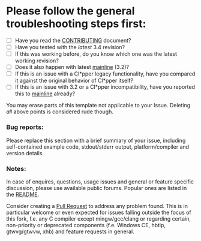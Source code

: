 # Please follow the general troubleshooting steps first:

- [ ] Have you read the [CONTRIBUTING](CONTRIBUTING.md) document?
- [ ] Have you tested with the _latest_ 3.4 revision?
- [ ] If this was working before, do you know which one was the latest working
      revision?
- [ ] Does it also happen with latest
      [mainline](https://github.com/harbour/core) (3.2)?
- [ ] If this is an issue with a Cl\*pper legacy functionality, have you
      compared it against the original behavior of Cl\*pper itself?
- [ ] If this is an issue with 3.2 or a Cl\*pper incompatibility, have you
      reported this to
      [mainline](https://groups.google.com/forum/#!forum/harbour-devel)
      already?

You may erase parts of this template not applicable to your Issue. Deleting
_all_ above points is considered rude though.

### Bug reports:

Please replace this section with a brief summary of your issue, including
self-contained example code, stdout/stderr output, platform/compiler and
version details.

### Notes:

In case of enquires, questions, usage issues and general or feature specific
discussion, please use available public forums. Popular ones are listed in
the [README](../README.md#external-links).

Consider creating a [Pull Request](https://github.com/vszakats/harbour-core/pulls)
to address any problem found. This is in particular welcome or even expected
for issues falling outside the focus of this fork, f.e. any C compiler except
mingw/gcc/clang or regarding certain, non-priority or deprecated components
(f.e. Windows CE, hbtip, gtwvg/gtwvw, xhb) and feature requests in general.

